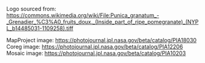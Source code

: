 Logo sourced from: https://commons.wikimedia.org/wiki/File:Punica_granatum_-_Grenadier_%C3%A0_fruits_doux._(Inside_part_of_ripe_pomegranate)_(NYPL_b14485031-1109258).tiff

MapProject image: https://photojournal.jpl.nasa.gov/beta/catalog/PIA18030
Coreg image: https://photojournal.jpl.nasa.gov/beta/catalog/PIA12206
Mosaic image: https://photojournal.jpl.nasa.gov/beta/catalog/PIA10203
